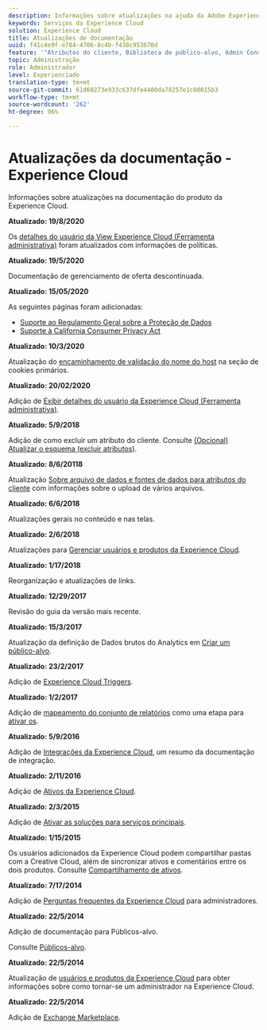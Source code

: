 ```yaml
---
description: Informações sobre atualizações na ajuda da Adobe Experience Cloud.
keywords: Serviços da Experience Cloud
solution: Experience Cloud
title: Atualizações de documentação
uuid: f41c4e9f-e784-4706-8c4b-f430c953670d
feature: '"Atributos do cliente, Biblioteca de público-alvo, Admin Console, Ativos"'
topic: Administração
role: Administrador
level: Experienciado
translation-type: tm+mt
source-git-commit: 61d60273e933c637dfe4400da78257e1c80015b3
workflow-type: tm+mt
source-wordcount: '262'
ht-degree: 96%

---
```



# Atualizações da documentação - Experience Cloud

Informações sobre atualizações na documentação do produto da Experience Cloud.

**Atualizado: 19/8/2020**

Os [detalhes do usuário da View Experience Cloud (Ferramenta administrativa)](admin-getting-started/admin-tool-experience-cloud.md) foram atualizados com informações de políticas.

**Atualizado: 19/5/2020**

Documentação de gerenciamento de oferta descontinuada.

**Atualizado: 15/05/2020**

As seguintes páginas foram adicionadas:

* [Suporte ao Regulamento Geral sobre a Proteção de Dados](attributes/gdpr.md)
* [Suporte à California Consumer Privacy Act](attributes/ccpa.md)

**Atualizado: 10/3/2020**

Atualização do [encaminhamento de validação do nome do host](cookies/cookies-first-party.md#validate) na seção de cookies primários.

**Atualizado: 20/02/2020**

Adição de [Exibir detalhes do usuário da Experience Cloud (Ferramenta administrativa)](admin-getting-started/admin-tool-experience-cloud.md).

**Atualizado: 5/9/2018**

Adição de como excluir um atributo do cliente. Consulte [(Opcional) Atualizar o esquema (excluir atributos)](attributes/t-crs-usecase.md#task_6568898BB7C44A42ABFB86532B89063C).

**Atualizado: 8/6/20118**

Atualização [Sobre arquivo de dados e fontes de dados para atributos do cliente](attributes/crs-data-file.md#concept_DE908F362DF24172BFEF48E1797DAF19) com informações sobre o upload de vários arquivos.

**Atualizado: 6/6/2018**

Atualizações gerais no conteúdo e nas telas.

**Atualizado: 2/6/2018**

Atualizações para [Gerenciar usuários e produtos da Experience Cloud](admin-getting-started/admin-getting-started.md#topic_3FCB4099640647E3B2411ADBFCE81909).

**Atualizado: 1/17/2018**

Reorganização e atualizações de links.

**Atualizado: 12/29/2017**

Revisão do guia da versão mais recente.

**Atualizado: 15/3/2017**

Atualização da definição de Dados brutos do Analytics em [Criar um público-alvo](audience-library/t-audience-create.md#task_37F407F58BF9459493BB8E968CDFE737).

**Atualizado: 23/2/2017**

Adição de [Experience Cloud Triggers](activation/triggers.md#concept_887B30241B3E4DB0A2553B2996E2D4FB).

**Atualizado: 1/2/2017**

Adição de [mapeamento do conjunto de relatórios](core-services/core-services.md#concept_apg_zq2_rw) como uma etapa para [ativar os](core-services/core-services.md#concept_07ED1D5C64234E77976E6D572E78FB9C).

**Atualizado: 5/9/2016**

Adição de [Integrações da Experience Cloud](marketing-cloud-integrations.md#concept_9E6D3E37D1E3452E8CCCFA92AF034F90), um resumo da documentação de integração.

**Atualizado: 2/11/2016**

Adição de [Ativos da Experience Cloud](experience-cloud-assets/experience-cloud-assets.md#concept_DDA5224C907D4A4F817D795DA0ED64D0).

**Atualizado: 2/3/2015**

Adição de [Ativar as soluções para serviços principais](core-services/core-services.md#concept_07ED1D5C64234E77976E6D572E78FB9C).

**Atualizado: 1/15/2015**

Os usuários adicionados da Experience Cloud podem compartilhar pastas com a Creative Cloud, além de sincronizar ativos e comentários entre os dois produtos. Consulte [Compartilhamento de ativos](experience-cloud-assets/creative-cloud.md#concept_3E5A34C3459047D5965F900788A9BA68).

**Atualizado: 7/17/2014**

Adição de [Perguntas frequentes da Experience Cloud](admin-getting-started/faq.md#concept_13219B4E51784577B6FF78AAA203DE91) para administradores.

**Atualizado: 22/5/2014**

Adição de documentação para Públicos-alvo.

Consulte [Públicos-alvo](audience-library/audience-library.md#topic_679810123CAA4E0CA4FA3417FB0100C7).

**Atualizado: 22/5/2014**

Atualização de [usuários e produtos da Experience Cloud](admin-getting-started/admin-getting-started.md#topic_3FCB4099640647E3B2411ADBFCE81909) para obter informações sobre como tornar-se um administrador na Experience Cloud.

**Atualizado: 22/5/2014**

Adição de [Exchange Marketplace](exchange.md#concept_E07F16F070544B82B56527A845C41D59).
